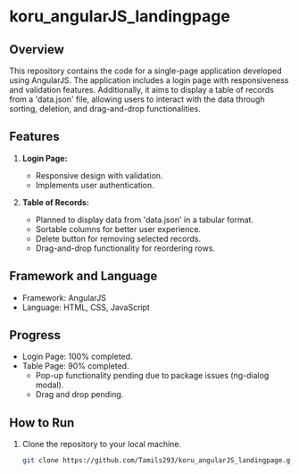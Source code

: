 # koru_angularJS_landingpage


## Overview
This repository contains the code for a single-page application developed using AngularJS. The application includes a login page with responsiveness and validation features. Additionally, it aims to display a table of records from a 'data.json' file, allowing users to interact with the data through sorting, deletion, and drag-and-drop functionalities.

## Features
1. **Login Page:**
   - Responsive design with validation.
   - Implements user authentication.

2. **Table of Records:**
   - Planned to display data from 'data.json' in a tabular format.
   - Sortable columns for better user experience.
   - Delete button for removing selected records.
   - Drag-and-drop functionality for reordering rows.

## Framework and Language
- Framework: AngularJS
- Language: HTML, CSS, JavaScript

## Progress
- Login Page: 100% completed.
- Table Page: 90% completed.
  - Pop-up functionality pending due to package issues (ng-dialog modal).
  - Drag and drop pending.

## How to Run
1. Clone the repository to your local machine.
   ```bash
   git clone https://github.com/Tamils293/koru_angularJS_landingpage.git
